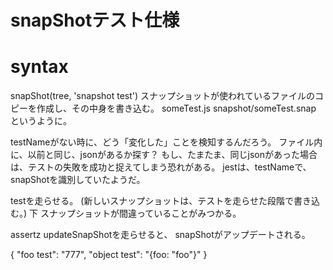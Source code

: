 # snapShotテスト仕様

# syntax
snapShot(tree, 'snapshot test')
スナップショットが使われているファイルのコピーを作成し、その中身を書き込む。
someTest.js
snapshot/someTest.snap
というように。

testNameがない時に、どう「変化した」ことを検知するんだろう。
ファイル内に、以前と同じ、jsonがあるか探す？
もし、たまたま、同じjsonがあった場合は、テストの失敗を成功と捉えてしまう恐れがある。
jestは、testNameで、snapShotを識別していたようだ。

testを走らせる。
(新しいスナップショットは、テストを走らせた段階で書き込む。)
下
スナップショットが間違っていることがみつかる。

assertz updateSnapShotを走らせると、
snapShotがアップデートされる。

{
  "foo test": "777",
  "object test": "{foo: "foo"}"
}
